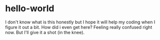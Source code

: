 hello-world
===========

I don't know what is this honestly but I hope it will help my coding when I figure it out a bit.
How did i even get here? Feeling really confused right now.
But I'll give it a shot (in the knee).
